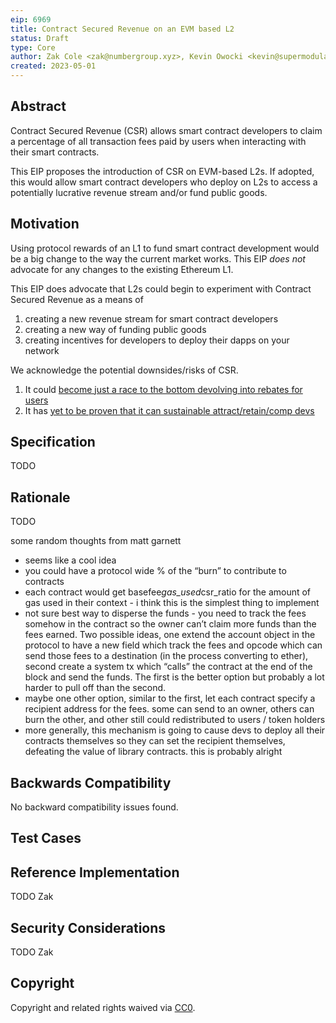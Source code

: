 ```yaml
---
eip: 6969
title: Contract Secured Revenue on an EVM based L2
status: Draft
type: Core
author: Zak Cole <zak@numbergroup.xyz>, Kevin Owocki <kevin@supermodular.xyz>
created: 2023-05-01
---
```


## Abstract

Contract Secured Revenue (CSR) allows smart contract developers to claim a percentage of all transaction fees paid by users when interacting with their smart contracts.

This EIP proposes the introduction of CSR on EVM-based L2s. If adopted, this would allow smart contract developers who deploy on L2s to access a potentially lucrative revenue stream and/or fund public goods.

## Motivation

<!--
  This section is optional.

  The motivation section should include a description of any nontrivial problems the EIP solves. It should not describe how the EIP solves those problems, unless it is not immediately obvious. It should not describe why the EIP should be made into a standard, unless it is not immediately obvious.

  With a few exceptions, external links are not allowed. If you feel that a particular resource would demonstrate a compelling case for your EIP, then save it as a printer-friendly PDF, put it in the assets folder, and link to that copy.

  TODO: Remove this comment before submitting
-->

Using protocol rewards of an L1 to fund smart contract development would be a big change to the way the current market works.  This EIP *does not* advocate for any changes to the existing Ethereum L1.

This EIP does advocate that L2s could begin to experiment with Contract Secured Revenue as a means of
1. creating a new revenue stream for smart contract developers
2. creating a new way of funding public goods
3. creating incentives for developers to deploy their dapps on your network

We acknowledge the potential downsides/risks of CSR.
1. It could [become just a race to the bottom devolving into rebates for users](https://twitter.com/trent_vanepps/status/1623361559983452160)
2. It has [yet to be proven that it can sustainable attract/retain/comp devs](https://twitter.com/trent_vanepps/status/1653086558633836564)


## Specification

<!--
  The Specification section should describe the syntax and semantics of any new feature. The specification should be detailed enough to allow competing, interoperable implementations for any of the current Ethereum platforms (besu, erigon, ethereumjs, go-ethereum, nethermind, or others).

  It is recommended to follow RFC 2119 and RFC 8170. Do not remove the key word definitions if RFC 2119 and RFC 8170 are followed.

  TODO: Remove this comment before submitting
-->

TODO

## Rationale

<!--
  The rationale fleshes out the specification by describing what motivated the design and why particular design decisions were made. It should describe alternate designs that were considered and related work, e.g. how the feature is supported in other languages.

  The current placeholder is acceptable for a draft.

  TODO: Remove this comment before submitting
-->

TODO

some random thoughts from matt garnett
* seems like a cool idea
* you could have a protocol wide % of the “burn” to contribute to contracts
* each contract would get basefee*gas_used*csr_ratio for the amount of gas used in their context - i think this is the simplest thing to implement
* not sure best way to disperse the funds - you need to track the fees somehow in the contract so the owner can’t claim more funds than the fees earned. Two possible ideas, one extend the account object in the protocol to have a new field which track the fees and opcode which can send those fees to a destination (in the process converting to ether), second create a system tx which “calls” the contract at the end of the block and send the funds. The first is the better option but probably a lot harder to pull off than the second.
* maybe one other option, similar to the first, let each contract specify a recipient address for the fees. some can send to an owner, others can burn the other, and other still could redistributed to users / token holders
* more generally, this mechanism is going to cause devs to deploy all their contracts themselves so they can set the recipient themselves, defeating the value of library contracts. this is probably alright

## Backwards Compatibility

<!--

  This section is optional.

  All EIPs that introduce backwards incompatibilities must include a section describing these incompatibilities and their severity. The EIP must explain how the author proposes to deal with these incompatibilities. EIP submissions without a sufficient backwards compatibility treatise may be rejected outright.

  The current placeholder is acceptable for a draft.

  TODO: Remove this comment before submitting
-->

No backward compatibility issues found.

## Test Cases

<!--
  This section is optional for non-Core EIPs.

  The Test Cases section should include expected input/output pairs, but may include a succinct set of executable tests. It should not include project build files. No new requirements may be be introduced here (meaning an implementation following only the Specification section should pass all tests here.)
  If the test suite is too large to reasonably be included inline, then consider adding it as one or more files in `../assets/eip-####/`. External links will not be allowed

  TODO: Remove this comment before submitting
-->

## Reference Implementation

<!--
  This section is optional.

  The Reference Implementation section should include a minimal implementation that assists in understanding or implementing this specification. It should not include project build files. The reference implementation is not a replacement for the Specification section, and the proposal should still be understandable without it.
  If the reference implementation is too large to reasonably be included inline, then consider adding it as one or more files in `../assets/eip-####/`. External links will not be allowed.

  TODO: Remove this comment before submitting
-->

TODO Zak

## Security Considerations

<!--
  All EIPs must contain a section that discusses the security implications/considerations relevant to the proposed change. Include information that might be important for security discussions, surfaces risks and can be used throughout the life cycle of the proposal. For example, include security-relevant design decisions, concerns, important discussions, implementation-specific guidance and pitfalls, an outline of threats and risks and how they are being addressed. EIP submissions missing the "Security Considerations" section will be rejected. An EIP cannot proceed to status "Final" without a Security Considerations discussion deemed sufficient by the reviewers.

  The current placeholder is acceptable for a draft.

  TODO: Remove this comment before submitting
-->

TODO Zak

## Copyright

Copyright and related rights waived via [CC0](../LICENSE.md).